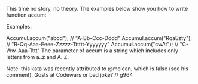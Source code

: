 This time no story, no theory. The examples below show you how to write function accum:

Examples:

Accumul.accum("abcd");    // "A-Bb-Ccc-Dddd"
Accumul.accum("RqaEzty"); // "R-Qq-Aaa-Eeee-Zzzzz-Tttttt-Yyyyyyy"
Accumul.accum("cwAt");    // "C-Ww-Aaa-Tttt"
The parameter of accum is a string which includes only letters from a..z and A..Z.

Note:
this kata was recently attributed to @mclean, which is false (see his comment). Gosts at Codewars or bad joke? // g964